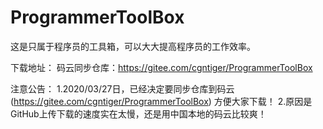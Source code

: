 # ProgrammerToolBox
这是只属于程序员的工具箱，可以大大提高程序员的工作效率。

下载地址：
码云同步仓库：https://gitee.com/cgntiger/ProgrammerToolBox

注意公告：
1.2020/03/27日，已经决定要同步仓库到码云(https://gitee.com/cgntiger/ProgrammerToolBox) 方便大家下载！
2.原因是GitHub上传下载的速度实在太慢，还是用中国本地的码云比较爽！

